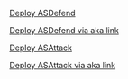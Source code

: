 [Deploy ASDefend](https://portal.azure.com/#create/Microsoft.Template/uri/https%3A%2F%2Fraw.githubusercontent.com%2Fdloder0%2FSecPrac%2Fmain%2FASDefendLab.json/createUIDefinitionUri/https%3A%2F%2Fraw.githubusercontent.com%2Fdloder0%2FSecPrac%2Fmain%2FASDefendLabUI.json)

[Deploy ASDefend via aka link](https://aka.ms/SecPracDeployASDefend)

[Deploy ASAttack](https://portal.azure.com/#create/Microsoft.Template/uri/https%3A%2F%2Fraw.githubusercontent.com%2Fdloder0%2FSecPrac%2Fmain%2FASAttackLab.json/createUIDefinitionUri/https%3A%2F%2Fraw.githubusercontent.com%2Fdloder0%2FSecPrac%2Fmain%2FASAttackLabUI.json)

[Deploy ASAttack via aka link](https://aka.ms/SecPracDeployASAttack)
